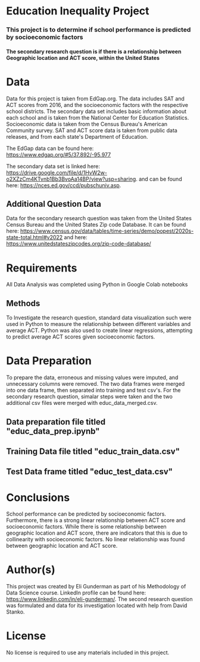 # Education Inequality Project

### This project is to determine if school performance is predicted by socioeconomic factors
#### The secondary research question is if there is a relationship between Geographic location and ACT score, within the United States

# Data
Data for this project is taken from EdGap.org. The data includes SAT and ACT scores from 2016, and the socioeconomic factors with the respective school districts. The secondary data set includes basic information about each school and is taken from the National Center for Education Statistics. Socioeconomic data is taken from the Census Bureau's American Community survey. SAT and ACT score data is taken from public data releases, and from each state's Department of Education.

The EdGap data can be found here: https://www.edgap.org/#5/37.892/-95.977

The secondary data set is linked here: https://drive.google.com/file/d/1HvW2w-o2XZzCm4KTvnb1Bb3BvoAa14BP/view?usp=sharing. and can be found here: https://nces.ed.gov/ccd/pubschuniv.asp.

## Additional Question Data

Data for the secondary research question was taken from the United States Census Bureau and the United States Zip code Database. It can be found here: https://www.census.gov/data/tables/time-series/demo/popest/2020s-state-total.html#v2022
and here: https://www.unitedstateszipcodes.org/zip-code-database/

# Requirements

All Data Analysis was completed using Python in Google Colab notebooks

## Methods

To Investigate the research question, standard data visualization such were used in Python to measure the relationship between different variables and average ACT. Python was also used to create linear regressions, attempting to predict average ACT scores given socioeconomic factors. 








# Data Preparation

To prepare the data, erroneous and missing values were imputed, and unnecessary columns were removed. The two data frames were merged into one data frame, then separated into training and test csv's. For the secondary research question, simalar steps were taken and the two additional csv files were merged with educ_data_merged.csv. 

## Data preparation file titled "educ_data_prep.ipynb"

## Training Data file titled "educ_train_data.csv"

## Test Data frame titled "educ_test_data.csv"


# Conclusions

School performance can be predicted by socioeconomic factors. Furthermore, there is a strong linear relationship between ACT score and socioeconomic factors. While there is some relationship between geographic location and ACT score, there are indicators that this is due to collinearity with socioeconomic factors. No linear relationship was found between geographic location and ACT score. 

# Author(s)

This project was created by Eli Gunderman as part of his Methodology of Data Science course. LinkedIn profile can be found here: https://www.linkedin.com/in/eli-gunderman/. The second research question was formulated and data for its investigation located with help from David Stanko. 

# License

No license is required to use any materials included in this project. 



